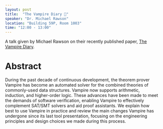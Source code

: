 ```yaml
---
layout: post
title:  "The Vampire Diary 🦇" 
speaker: "Dr. Michael Rawson"
location: "Building 59P, Room 1003"
time: "12:00 - 13:00"
---
```


A talk given by Michael Rawson on their recently published paper, [The Vampire Diary](https://doi.org/10.1007/978-3-031-98682-6_4).

# Abstract
During the past decade of continuous development, the theorem prover Vampire  has become an automated solver for the combined theories of commonly-used data structures. Vampire now supports arithmetic, induction, and higher-order logic. These advances have been made to meet the demands of software verification, enabling Vampire to effectively complement SAT/SMT solvers and aid proof assistants. We explain how best to use Vampire  in practice and review the main changes Vampire has undergone since its last tool presentation, focusing on the engineering principles and design choices we made during this process. 

